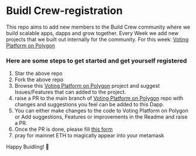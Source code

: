 # Buidl Crew-registration
This repo aims to add new members to the Build Crew community where we build scalable apps, dapps and grow together. Every Week we add new projects that we built out internally for the community. 
For this week: [Voting Platform on Polygon](https://github.com/Lumos-metaverse/Voting-platform-on-Polygon)

### Here are some steps to get started and get yourself registered
1) Star the above repo
2) Fork the above repo
3) Browse this [Voting Platform on Polygon](https://github.com/Lumos-metaverse/Voting-platform-on-Polygon) project and suggest Issues/Features that can added to the project.
5) raise a PR to the main branch of [Voting Platform on Polygon](https://github.com/Lumos-metaverse/Voting-platform-on-Polygon) repo with changes and suggestions you feel can be added to this Dapp.
6) You can either make changes to the code to Voting Platform on Polygon or Add suggestions, Features or improvements in the Readme and raise a PR. 
7) Once the PR is done, please fill [this form](https://forms.lumoslabs.co/R8W9ZLkTQySyiISp1zHYfQ-o)
8) pray for mainnet ETH to magically appear into your metamask

Happy Buidling! 🥳
